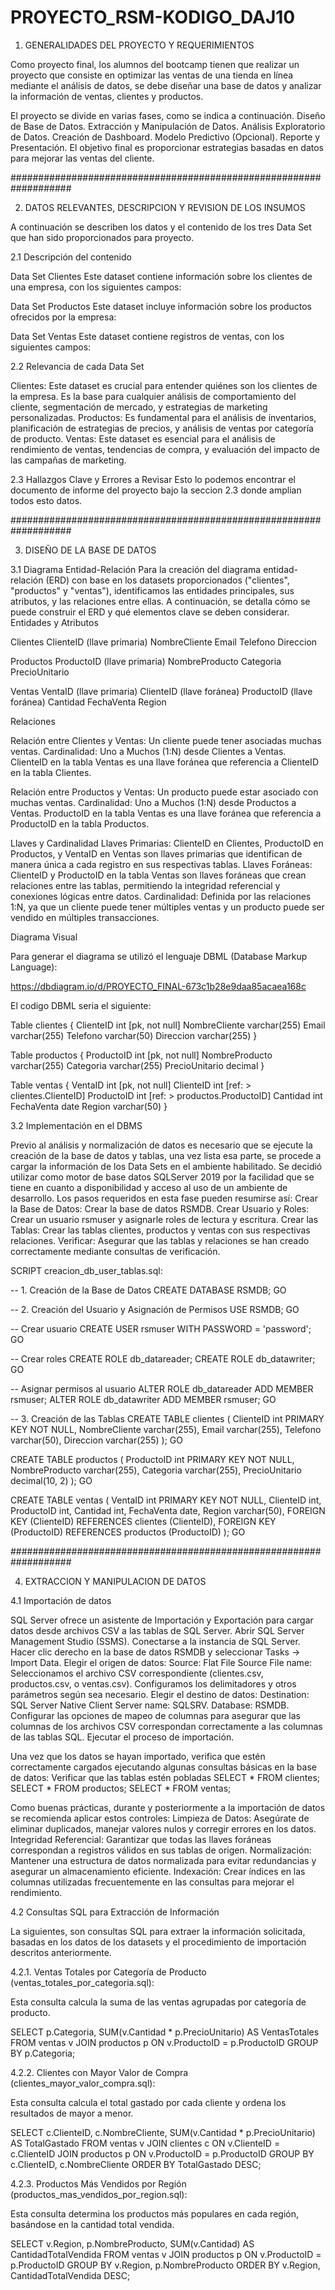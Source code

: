 # PROYECTO_RSM-KODIGO_DAJ10

1. GENERALIDADES DEL PROYECTO Y REQUERIMIENTOS 

Como proyecto final, los alumnos del bootcamp tienen que realizar un proyecto que consiste en optimizar las ventas de una tienda en línea mediante el análisis de datos, se debe diseñar una base de datos y analizar la información de ventas, clientes y productos. 

El proyecto se divide en varias fases, como se indica a continuación.
Diseño de Base de Datos.
Extracción y Manipulación de Datos.
Análisis Exploratorio de Datos.
Creación de Dashboard.
Modelo Predictivo (Opcional).
Reporte y Presentación.
El objetivo final es proporcionar estrategias basadas en datos para mejorar las ventas del cliente.

###################################################################

2. DATOS RELEVANTES, DESCRIPCION Y REVISION DE LOS INSUMOS

A continuación se describen los datos y el contenido de los tres Data Set que han sido proporcionados para proyecto.

2.1 Descripción del contenido

Data Set Clientes
Este dataset contiene información sobre los clientes de una empresa, con los siguientes campos:

Data Set Productos
Este dataset incluye información sobre los productos ofrecidos por la empresa:

Data Set Ventas
Este dataset contiene registros de ventas, con los siguientes campos:

2.2 Relevancia de cada Data Set

Clientes: Este dataset es crucial para entender quiénes son los clientes de la empresa. Es la base para cualquier análisis de comportamiento del cliente, segmentación de mercado, y estrategias de marketing personalizadas.
Productos: Es fundamental para el análisis de inventarios, planificación de estrategias de precios, y análisis de ventas por categoría de producto.
Ventas: Este dataset es esencial para el análisis de rendimiento de ventas, tendencias de compra, y evaluación del impacto de las campañas de marketing.


2.3 Hallazgos Clave y Errores a Revisar
Esto lo podemos encontrar el documento de informe del proyecto bajo la seccion 2.3 donde amplian todos esto datos.


###################################################################

3. DISEÑO DE LA BASE DE DATOS
   
3.1 Diagrama Entidad-Relación
Para la creación del diagrama entidad-relación (ERD) con base en los datasets proporcionados ("clientes", "productos" y "ventas"), identificamos las entidades principales, sus atributos, y las relaciones entre ellas. A continuación, se detalla cómo se puede construir el ERD y qué elementos clave se deben considerar.
Entidades y Atributos

Clientes
ClienteID (llave primaria)
NombreCliente
Email
Telefono
Direccion

Productos
ProductoID (llave primaria)
NombreProducto
Categoria
PrecioUnitario

Ventas
VentaID (llave primaria)
ClienteID (llave foránea)
ProductoID (llave foránea)
Cantidad
FechaVenta
Region

Relaciones

Relación entre Clientes y Ventas:
Un cliente puede tener asociadas muchas ventas.
Cardinalidad: Uno a Muchos (1:N) desde Clientes a Ventas.
ClienteID en la tabla Ventas es una llave foránea que referencia a ClienteID en la tabla Clientes.

Relación entre Productos y Ventas:
Un producto puede estar asociado con muchas ventas.
Cardinalidad: Uno a Muchos (1:N) desde Productos a Ventas.
ProductoID en la tabla Ventas es una llave foránea que referencia a ProductoID en la tabla Productos.

Llaves y Cardinalidad
Llaves Primarias: ClienteID en Clientes, ProductoID en Productos, y VentaID en Ventas son llaves primarias que identifican de manera única a cada registro en sus respectivas tablas.
Llaves Foráneas: ClienteID y ProductoID en la tabla Ventas son llaves foráneas que crean relaciones entre las tablas, permitiendo la integridad referencial y conexiones lógicas entre datos.
Cardinalidad: Definida por las relaciones 1:N, ya que un cliente puede tener múltiples ventas y un producto puede ser vendido en múltiples transacciones.


Diagrama Visual

Para generar el diagrama se utilizó el lenguaje DBML (Database Markup Language):

https://dbdiagram.io/d/PROYECTO_FINAL-673c1b28e9daa85acaea168c

El codigo DBML seria el siguiente:

Table clientes {
    ClienteID int [pk, not null]
    NombreCliente varchar(255)
    Email varchar(255)
    Telefono varchar(50)
    Direccion varchar(255)
}

Table productos {
    ProductoID int [pk, not null]
    NombreProducto varchar(255)
    Categoria varchar(255)
    PrecioUnitario decimal
}

Table ventas {
    VentaID int [pk, not null]
    ClienteID int [ref: > clientes.ClienteID]
    ProductoID int [ref: > productos.ProductoID]
    Cantidad int
    FechaVenta date
    Region varchar(50)
}


3.2 Implementación en el DBMS

Previo al análisis y normalización de datos es necesario que se ejecute la creación de la base de datos y tablas, una vez lista esa parte, se procede a cargar la información de los Data Sets en el ambiente habilitado.
Se decidió utilizar como motor de base datos SQLServer 2019 por la facilidad que se tiene en cuanto a disponibilidad y acceso al uso de un ambiente de desarrollo.
Los pasos requeridos en esta fase pueden resumirse así:
Crear la Base de Datos: Crear la base de datos RSMDB.
Crear Usuario y Roles: Crear un usuario rsmuser y asignarle roles de lectura y escritura.
Crear las Tablas: Crear las tablas clientes, productos y ventas con sus respectivas relaciones.
Verificar: Asegurar que las tablas y relaciones se han creado correctamente mediante consultas de verificación.

SCRIPT creacion_db_user_tablas.sql:

-- 1. Creación de la Base de Datos
CREATE DATABASE RSMDB;
GO

-- 2. Creación del Usuario y Asignación de Permisos
USE RSMDB;
GO

-- Crear usuario
CREATE USER rsmuser WITH PASSWORD = 'password';
GO

-- Crear roles
CREATE ROLE db_datareader;
CREATE ROLE db_datawriter;
GO

-- Asignar permisos al usuario
ALTER ROLE db_datareader ADD MEMBER rsmuser;
ALTER ROLE db_datawriter ADD MEMBER rsmuser;
GO

-- 3. Creación de las Tablas
CREATE TABLE clientes (
  ClienteID int PRIMARY KEY NOT NULL,
  NombreCliente varchar(255),
  Email varchar(255),
  Telefono varchar(50),
  Direccion varchar(255)
);
GO

CREATE TABLE productos (
  ProductoID int PRIMARY KEY NOT NULL,
  NombreProducto varchar(255),
  Categoria varchar(255),
  PrecioUnitario decimal(10, 2)
);
GO

CREATE TABLE ventas (
  VentaID int PRIMARY KEY NOT NULL,
  ClienteID int,
  ProductoID int,
  Cantidad int,
  FechaVenta date,
  Region varchar(50),
  FOREIGN KEY (ClienteID) REFERENCES clientes (ClienteID),
  FOREIGN KEY (ProductoID) REFERENCES productos (ProductoID)
);
GO




###################################################################

4. EXTRACCION Y MANIPULACION DE DATOS
   
4.1 Importación de datos

SQL Server ofrece un asistente de Importación y Exportación para cargar datos desde archivos CSV a las tablas de SQL Server.
Abrir SQL Server Management Studio (SSMS).
Conectarse a la instancia de SQL Server.
Hacer clic derecho en la base de datos RSMDB y seleccionar Tasks -> Import Data.
Elegir el origen de datos:
Source: Flat File Source
File name: Seleccionamos el archivo CSV correspondiente (clientes.csv, productos.csv, o ventas.csv).
Configuramos los delimitadores y otros parámetros según sea necesario.
Elegir el destino de datos:
Destination: SQL Server Native Client
Server name: SQLSRV.
Database: RSMDB.
Configurar las opciones de mapeo de columnas para asegurar que las columnas de los archivos CSV correspondan correctamente a las columnas de las tablas SQL.
Ejecutar el proceso de importación.

Una vez que los datos se hayan importado, verifica que estén correctamente cargados ejecutando algunas consultas básicas en la base de datos:
Verificar que las tablas estén pobladas
SELECT * FROM clientes;
SELECT * FROM productos;
SELECT * FROM ventas;

Como buenas prácticas, durante y posteriormente a la importación de datos se recomienda aplicar estos controles:
Limpieza de Datos: Asegúrate de eliminar duplicados, manejar valores nulos y corregir errores en los datos.
Integridad Referencial: Garantizar que todas las llaves foráneas correspondan a registros válidos en sus tablas de origen.
Normalización: Mantener una estructura de datos normalizada para evitar redundancias y asegurar un almacenamiento eficiente.
Indexación: Crear índices en las columnas utilizadas frecuentemente en las consultas para mejorar el rendimiento.


4.2 Consultas SQL para Extracción de Información

La siguientes, son consultas SQL para extraer la información solicitada, basadas en los datos de los datasets y el procedimiento de importación descritos anteriormente.

4.2.1. Ventas Totales por Categoría de Producto (ventas_totales_por_categoria.sql):
   
Esta consulta calcula la suma de las ventas agrupadas por categoría de producto.

SELECT 
    p.Categoria,
    SUM(v.Cantidad * p.PrecioUnitario) AS VentasTotales
FROM 
    ventas v
JOIN 
    productos p ON v.ProductoID = p.ProductoID
GROUP BY 
    p.Categoria;

4.2.2. Clientes con Mayor Valor de Compra (clientes_mayor_valor_compra.sql):
   
Esta consulta calcula el total gastado por cada cliente y ordena los resultados de mayor a menor.

SELECT 
    c.ClienteID,
    c.NombreCliente,
    SUM(v.Cantidad * p.PrecioUnitario) AS TotalGastado
FROM 
    ventas v
JOIN 
    clientes c ON v.ClienteID = c.ClienteID
JOIN 
    productos p ON v.ProductoID = p.ProductoID
GROUP BY 
    c.ClienteID, c.NombreCliente
ORDER BY 
    TotalGastado DESC;
   
4.2.3. Productos Más Vendidos por Región (productos_mas_vendidos_por_region.sql):
   
Esta consulta determina los productos más populares en cada región, basándose en la cantidad total vendida.

SELECT 
    v.Region,
    p.NombreProducto,
    SUM(v.Cantidad) AS CantidadTotalVendida
FROM 
    ventas v
JOIN 
    productos p ON v.ProductoID = p.ProductoID
GROUP BY 
    v.Region, p.NombreProducto
ORDER BY 
    v.Region, CantidadTotalVendida DESC;
